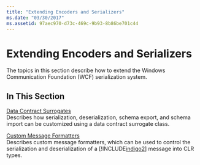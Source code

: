 ```yaml
---
title: "Extending Encoders and Serializers"
ms.date: "03/30/2017"
ms.assetid: 97aec970-d73c-469c-9b93-8b86be701c44
---
```

# Extending Encoders and Serializers
The topics in this section describe how to extend the Windows Communication Foundation (WCF) serialization system.  
  
## In This Section  
 [Data Contract Surrogates](../../../../docs/framework/wcf/extending/data-contract-surrogates.md)  
 Describes how serialization, deserialization, schema export, and schema import can be customized using a data contract surrogate class.  
  
 [Custom Message Formatters](../../../../docs/framework/wcf/extending/custom-message-formatters.md)  
 Describes custom message formatters, which can be used to control the serialization and deserialization of a [!INCLUDE[indigo2](../../../../includes/indigo2-md.md)] message into CLR types.
